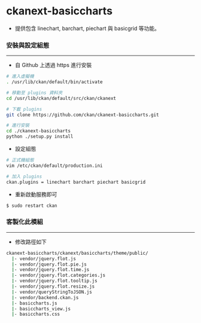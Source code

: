 # ckanext-basiccharts

<script type="text/javascript" src="../js/general.js"></script>

* 提供包含 linechart, barchart, piechart 與 basicgrid 等功能。

### 安裝與設定組態
---

* 自 Github 上透過 https 進行安裝

```bash
# 進入虛擬機
. /usr/lib/ckan/default/bin/activate

# 移動至 plugins 資料夾
cd /usr/lib/ckan/default/src/ckan/ckanext

# 下載 plugins
git clone https://github.com/ckan/ckanext-basiccharts.git

# 進行安裝
cd ./ckanext-basiccharts
python ./setup.py install
```

* 設定組態

```bash
# 正式機組態
vim /etc/ckan/default/production.ini

# 加入 plugins
ckan.plugins = linechart barchart piechart basicgrid
```

* 重新啟動服務即可

```bash
$ sudo restart ckan
```

### 客製化此模組
---

* 修改路徑如下

```bash
ckanext-basiccharts/ckanext/basiccharts/theme/public/
  |- vendor/jquery.flot.js
  |- vendor/jquery.flot.pie.js
  |- vendor/jquery.flot.time.js
  |- vendor/jquery.flot.categories.js
  |- vendor/jquery.flot.tooltip.js
  |- vendor/jquery.flot.resize.js
  |- vendor/queryStringToJSON.js
  |- vendor/backend.ckan.js
  |- basiccharts.js
  |- basiccharts_view.js
  |- basiccharts.css
```
















